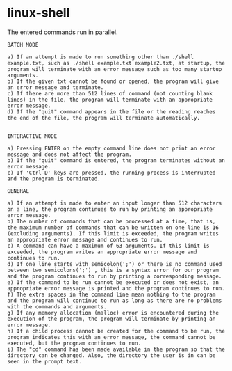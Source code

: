 # linux-shell

The entered commands run in parallel.

	BATCH MODE

	a) If an attempt is made to run something other than ./shell example.txt, such as ./shell example.txt example2.txt, at startup, the program will terminate with an error message such as too many startup arguments.
	b) If the given txt cannot be found or opened, the program will give an error message and terminate.
	c) If there are more than 512 lines of command (not counting blank lines) in the file, the program will terminate with an appropriate error message.
	d) If the "quit" command appears in the file or the reading reaches the end of the file, the program will terminate automatically.


	INTERACTIVE MODE

	a) Pressing ENTER on the empty command line does not print an error message and does not affect the program.
	b) If the "quit" command is entered, the program terminates without an error message.
	c) If 'Ctrl-D' keys are pressed, the running process is interrupted and the program is terminated.

	GENERAL

	a) If an attempt is made to enter an input longer than 512 characters on a line, the program continues to run by printing an appropriate error message.
	b) The number of commands that can be processed at a time, that is, the maximum number of commands that can be written on one line is 16 (excluding arguments). If this limit is exceeded, the program writes an appropriate error message and continues to run.
	c) A command can have a maximum of 63 arguments. If this limit is exceeded, the program writes an appropriate error message and continues to run.
	d) If one line starts with semicolon(';') or there is no command used between two semicolons(';') , this is a syntax error for our program and the program continues to run by printing a corresponding message.
	e) If the command to be run cannot be executed or does not exist, an appropriate error message is printed and the program continues to run.
	f) The extra spaces in the command line mean nothing to the program and the program will continue to run as long as there are no problems with the commands and arguments.
	g) If any memory allocation (malloc) error is encountered during the execution of the program, the program will terminate by printing an error message.
	h) If a child process cannot be created for the command to be run, the program indicates this with an error message, the command cannot be executed, but the program continues to run.
	i) The "cd" command has been made available in the program so that the directory can be changed. Also, the directory the user is in can be seen in the prompt text.
